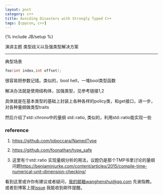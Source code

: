 ```yaml
---
layout: post
category: c++
title: Avoiding Disasters with Strongly Typed C++
tags: [cppcon, c++]
---
```

{% include JB/setup %}

演讲主题 类型歧义以及强类型解决方案

---

典型场景

 ```c++
foo(int index,int offset);
 ```

很容易把参数记错。类似的，bool hell，一堆bool类型函数

解决办法就是使用结构体，加强类型，见参考链接1,2

具体就是在基本类型的基础上封装上各种各样的policy类，和get接口，进一步，对各种量纲做类型traits



然后介绍了std::chrono中的量纲 std::ratio, 类似的，利用std::ratio能实现一些

### reference

1. https://github.com/joboccara/NamedType

2. <https://github.com/foonathan/type_safe>

3. 这里有个std::ratio 实现量纲分析的用法，议题仍是那个TMP书里讨论的量纲问题<https://benjaminjurke.com/content/articles/2015/compile-time-numerical-unit-dimension-checking/>

   

看到这里或许你有建议或者疑问，我的邮箱wanghenshui@qq.com 先谢指教。或者到博客上提[issue](https://github.com/wanghenshui/wanghenshui.github.io/issues/new) 我能收到邮件提醒。

